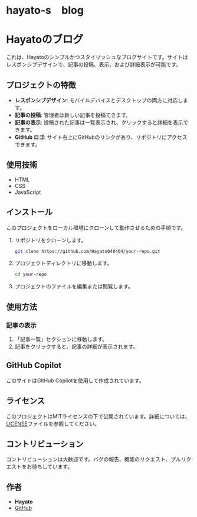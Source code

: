 # hayato-s　blog
# Hayatoのブログ

これは、Hayatoのシンプルかつスタイリッシュなブログサイトです。サイトはレスポンシブデザインで、記事の投稿、表示、および詳細表示が可能です。

## プロジェクトの特徴

- **レスポンシブデザイン**: モバイルデバイスとデスクトップの両方に対応します。
- **記事の投稿**: 管理者は新しい記事を投稿できます。
- **記事の表示**: 投稿された記事は一覧表示され、クリックすると詳細を表示できます。
- **GitHub ロゴ**: サイト右上にGitHubのリンクがあり、リポジトリにアクセスできます。

## 使用技術

- HTML
- CSS
- JavaScript

## インストール

このプロジェクトをローカル環境にクローンして動作させるための手順です。

1. リポジトリをクローンします。
    ```bash
    git clone https://github.com/Hayato040404/your-repo.git
    ```
2. プロジェクトディレクトリに移動します。
    ```bash
    cd your-repo
    ```
3. プロジェクトのファイルを編集または閲覧します。

## 使用方法



### 記事の表示

1. 「記事一覧」セクションに移動します。
2. 記事をクリックすると、記事の詳細が表示されます。

## GitHub Copilot

このサイトはGitHub Copilotを使用して作成されています。

## ライセンス

このプロジェクトはMITライセンスの下で公開されています。詳細については、[LICENSE](LICENSE)ファイルを参照してください。

## コントリビューション

コントリビューションは大歓迎です。バグの報告、機能のリクエスト、プルリクエストをお待ちしています。

## 作者

- **Hayato**
- [GitHub](https://github.com/Hayato040404)
